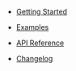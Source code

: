 - [Getting Started](getting-started.md)

- [Examples](examples.md)

- [API Reference](api-reference.md)

- [Changelog](changelog.md)
